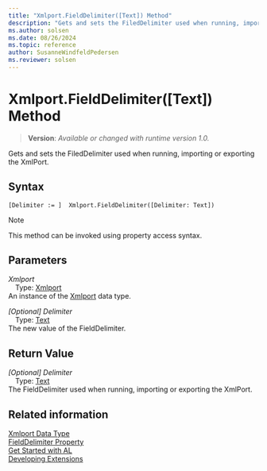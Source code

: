 ```yaml
---
title: "Xmlport.FieldDelimiter([Text]) Method"
description: "Gets and sets the FiledDelimiter used when running, importing or exporting the XmlPort."
ms.author: solsen
ms.date: 08/26/2024
ms.topic: reference
author: SusanneWindfeldPedersen
ms.reviewer: solsen
---
```

[//]: # (START>DO_NOT_EDIT)
[//]: # (IMPORTANT:Do not edit any of the content between here and the END>DO_NOT_EDIT.)
[//]: # (Any modifications should be made in the .xml files in the ModernDev repo.)
# Xmlport.FieldDelimiter([Text]) Method
> **Version**: _Available or changed with runtime version 1.0._

Gets and sets the FiledDelimiter used when running, importing or exporting the XmlPort.


## Syntax
```AL
[Delimiter := ]  Xmlport.FieldDelimiter([Delimiter: Text])
```
> [!NOTE]
> This method can be invoked using property access syntax.
## Parameters
*Xmlport*  
&emsp;Type: [Xmlport](xmlport-data-type.md)  
An instance of the [Xmlport](xmlport-data-type.md) data type.  

*[Optional] Delimiter*  
&emsp;Type: [Text](../text/text-data-type.md)  
The new value of the FieldDelimiter.  


## Return Value
*[Optional] Delimiter*  
&emsp;Type: [Text](../text/text-data-type.md)  
The FieldDelimiter used when running, importing or exporting the XmlPort.


[//]: # (IMPORTANT: END>DO_NOT_EDIT)
## Related information
[Xmlport Data Type](xmlport-data-type.md)  
[FieldDelimiter Property](../../properties/devenv-fielddelimiter-property.md)   
[Get Started with AL](../../devenv-get-started.md)  
[Developing Extensions](../../devenv-dev-overview.md)